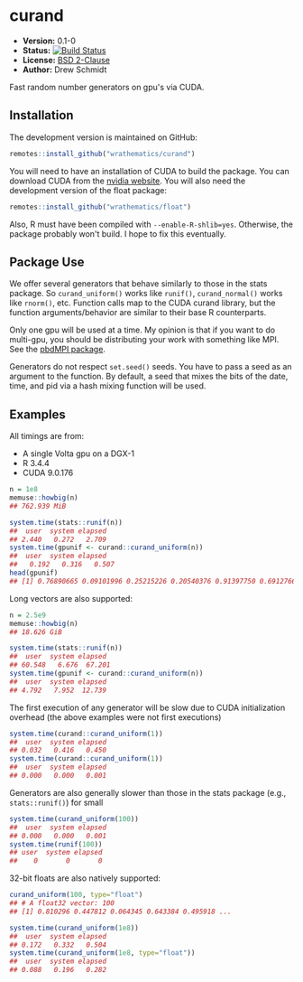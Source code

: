 # curand

* **Version:** 0.1-0
* **Status:** [![Build Status](https://travis-ci.org/wrathematics/curand.png)](https://travis-ci.org/wrathematics/curand)
* **License:** [BSD 2-Clause](http://opensource.org/licenses/BSD-2-Clause)
* **Author:** Drew Schmidt


Fast random number generators on gpu's via CUDA.


## Installation

<!-- To install the R package, run:

```r
install.package("curand")
``` -->

The development version is maintained on GitHub:

```r
remotes::install_github("wrathematics/curand")
```

You will need to have an installation of CUDA to build the package. You can download CUDA from the [nvidia website](https://developer.nvidia.com/cuda-downloads). You will also need the development version of the float package:

```r
remotes::install_github("wrathematics/float")
```

Also, R must have been compiled with `--enable-R-shlib=yes`. Otherwise, the package probably won't build. I hope to fix this eventually.



## Package Use

We offer several generators that behave similarly to those in the stats package. So `curand_uniform()` works like `runif()`, `curand_normal()` works like `rnorm()`, etc. Function calls map to the CUDA curand library, but the function arguments/behavior are similar to their base R counterparts.

Only one gpu will be used at a time. My opinion is that if you want to do multi-gpu, you should be distributing your work with something like MPI. See the [pbdMPI package](https://cran.r-project.org/web/packages/pbdMPI/index.html).

Generators do not respect `set.seed()` seeds. You have to pass a seed as an argument to the function. By default, a seed that mixes the bits of the date, time, and pid via a hash mixing function will be used.



## Examples

All timings are from:

* A single Volta gpu on a DGX-1
* R 3.4.4
* CUDA 9.0.176

```r
n = 1e8
memuse::howbig(n)
## 762.939 MiB

system.time(stats::runif(n))
##  user  system elapsed 
## 2.440   0.272   2.709 
system.time(gpunif <- curand::curand_uniform(n))
##  user  system elapsed 
##   0.192   0.316   0.507 
head(gpunif)
## [1] 0.76890665 0.09101996 0.25215226 0.20540376 0.91397750 0.69127667
```

Long vectors are also supported:

```r
n = 2.5e9
memuse::howbig(n)
## 18.626 GiB

system.time(stats::runif(n))
##  user  system elapsed 
## 60.548   6.676  67.201 
system.time(gpunif <- curand::curand_uniform(n))
##  user  system elapsed 
## 4.792   7.952  12.739
```

The first execution of any generator will be slow due to CUDA initialization overhead (the above examples were not first executions)

```r
system.time(curand::curand_uniform(1))
##  user  system elapsed 
## 0.032   0.416   0.450 
system.time(curand::curand_uniform(1))
##  user  system elapsed 
## 0.000   0.000   0.001 
```

Generators are also generally slower than those in the stats package (e.g., `stats::runif()`) for small 

```r
system.time(curand_uniform(100))
##  user  system elapsed 
## 0.000   0.000   0.001 
system.time(runif(100))
## user  system elapsed 
##    0       0       0 
```

32-bit floats are also natively supported:

```r
curand_uniform(100, type="float")
## # A float32 vector: 100
## [1] 0.810296 0.447812 0.064345 0.643384 0.495918 ... 

system.time(curand_uniform(1e8))
##  user  system elapsed 
## 0.172   0.332   0.504 
system.time(curand_uniform(1e8, type="float"))
##  user  system elapsed 
## 0.088   0.196   0.282 
```
